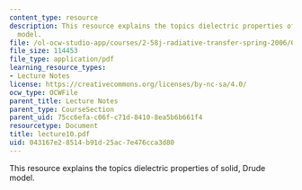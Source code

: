 ```yaml
---
content_type: resource
description: This resource explains the topics dielectric properties of solid, Drude
  model.
file: /ol-ocw-studio-app/courses/2-58j-radiative-transfer-spring-2006/043167e28514b91d25ac7e476cca3d80_lecture10.pdf
file_size: 114453
file_type: application/pdf
learning_resource_types:
- Lecture Notes
license: https://creativecommons.org/licenses/by-nc-sa/4.0/
ocw_type: OCWFile
parent_title: Lecture Notes
parent_type: CourseSection
parent_uid: 75cc6efa-c06f-c71d-8410-8ea5b6b661f4
resourcetype: Document
title: lecture10.pdf
uid: 043167e2-8514-b91d-25ac-7e476cca3d80
---
```

This resource explains the topics dielectric properties of solid, Drude model.